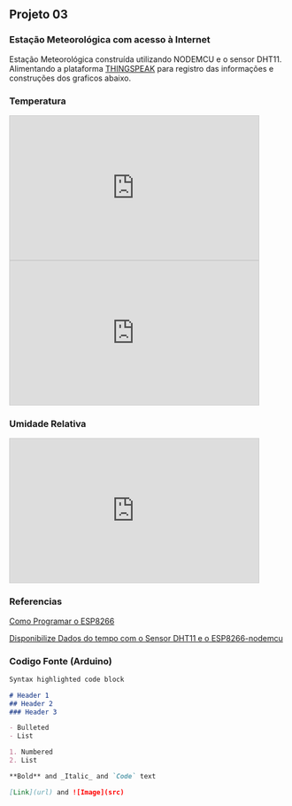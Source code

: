 ## Projeto 03
### Estação Meteorológica com acesso à Internet

Estação Meteorológica construída utilizando NODEMCU e o sensor DHT11. Alimentando a plataforma [THINGSPEAK](thingspeak.com) para registro das informações e construções dos graficos abaixo.


### Temperatura
<iframe width="450" height="260" style="border: 1px solid #cccccc;" src="https://thingspeak.com/channels/1090302/charts/1?bgcolor=%23ffffff&color=%23d62020&dynamic=true&results=60&title=Temperatura+%28%C2%BAC%29&type=spline"></iframe>

<iframe width="450" height="260" style="border: 1px solid #cccccc;" src="https://thingspeak.com/channels/1090302/charts/2?bgcolor=%23ffffff&color=%23d62020&dynamic=true&results=60&title=Temperatura+%28%C2%BAF%29&type=spline"></iframe>


### Umidade Relativa

<iframe width="450" height="260" style="border: 1px solid #cccccc;" src="https://thingspeak.com/channels/1090302/charts/3?bgcolor=%23ffffff&color=%23d62020&dynamic=true&results=60&title=Umidade+Relativa+%28%25%29&type=line"></iframe>




### Referencias

[Como Programar o ESP8266](https://www.filipeflop.com/universidade/aprenda-iot-em-casa-iniciante/aula-6-como-programar-o-esp8266-nodemcu/)

[Disponibilize Dados do tempo com o Sensor DHT11 e o ESP8266-nodemcu](https://www.filipeflop.com/universidade/aprenda-iot-em-casa-iniciante/aula-7-disponibilize-dados-do-tempo-com-o-sensor-dht11-e-o-esp8266-nodemcu/)



### Codigo Fonte (Arduino)

```markdown
Syntax highlighted code block

# Header 1
## Header 2
### Header 3

- Bulleted
- List

1. Numbered
2. List

**Bold** and _Italic_ and `Code` text

[Link](url) and ![Image](src)
```

